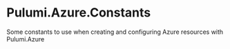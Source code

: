 # Pulumi.Azure.Constants
Some constants to use when creating and configuring Azure resources with Pulumi.Azure

